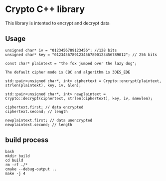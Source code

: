 # Crypto C++ library

This library is intented to encrypt and decrypt data

## Usage

```
unsigned char* iv = "0123456789123456"; //128 bits
unsigned char* key = "01234567891234567890123456789012"; // 256 bits

const char* plaintext = "the fox jumped over the lazy dog";

The default cipher mode is CBC and algorithm is 3DES_EDE 

std::pair<unsigned char*, int> ciphertext = Crypto::encrypt(plaintext, strlen(plaintext), key, iv, &len);

std::pair<unsigned char*, int> newplaintext = Crypto::decrypt(ciphertext, strlen(ciphertext), key, iv, &newlen);

ciphertext.first; // data encrypted
ciphertext.second; // length

newplaintext.first; // data unencrypted
newplaintext.second; // length

```

## build process

```
bash
mkdir build
cd build
rm -rf ./* 
cmake --debug-output .. 
make -j 4
``` 
